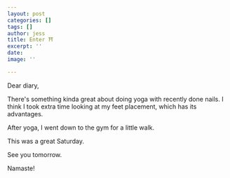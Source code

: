 ```yaml
---
layout: post
categories: []
tags: []
author: jess
title: Enter ⛩
excerpt: ''
date: 
image: ''

---
```

Dear diary,

There's something kinda great about doing yoga with recently done nails. I think I took extra time looking at my feet placement, which has its advantages.

After yoga, I went down to the gym for a little walk.

This was a great Saturday.

See you tomorrow.

Namaste!